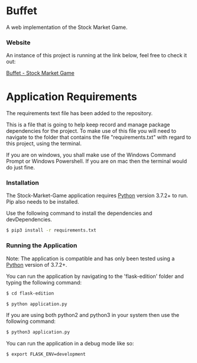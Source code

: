 # Buffet

A web implementation of the Stock Market Game.

### Website

An instance of this project is running at the link below, feel free to check it out:

[Buffet - Stock Market Game](https://buffet-stock-market-game.herokuapp.com/)

# Application Requirements

The requirements text file has been added to the repository.

This is a file that is going to help keep record and manage package dependencies for the project.
To make use of this file you will need to navigate to the folder that contains the file "requirements.txt" with regard to this project, using the terminal.

If you are on windows, you shall make use of the Windows Command Prompt or Windows Powershell. If you are on mac then the terminal would do just fine.

### Installation

The Stock-Market-Game application requires [Python](https://www.python.org/) version 3.7.2+ to run. Pip also needs to be installed.

Use the following command to install the dependencies and devDependencies.

```sh
$ pip3 install -r requirements.txt
```


### Running the Application

Note: The application is compatible and has only been tested using a [Python](https://www.python.org/) version of 3.7.2+.

You can run the application by navigating to the 'flask-edition' folder and typing the following command:

```sh
$ cd flask-edition

$ python application.py
```
If you are using both python2 and python3 in your system then use the following command:
```sh
$ python3 application.py
```
You can run the application in a debug mode like so:
```sh
$ export FLASK_ENV=development

```

